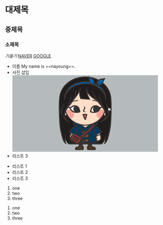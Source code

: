 # 대제목
## 중제목
### 소제목
*기울기*
[NAVER](http://naver.com)
[GOOGLE](http://google.com)

* 이름
 My name is ==nayoung==.
* 사진 삽입
![나영](./01.PNG)
* 리스트 3

- 리스트 1
- 리스트 2
- 리스트 3

1. one
2. two
3. three

1) one
2) two
3) three
